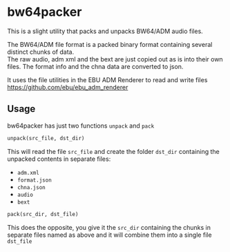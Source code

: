 # bw64packer

This is a slight utility that packs and unpacks BW64/ADM audio files.

The BW64/ADM file format is a packed binary format containing several distinct chunks of data.  
The raw audio, adm xml and the bext are just copied out as is into their own files. 
The format info and the chna data are converted to json.

It uses the file utilities in the EBU ADM Renderer to read and write files https://github.com/ebu/ebu_adm_renderer

## Usage

bw64packer has just two functions `unpack` and `pack`

```python
unpack(src_file, dst_dir)
```

This will read the file `src_file` and create the folder `dst_dir` containing the unpacked contents in separate files:

- `adm.xml`
- `format.json`
- `chna.json`
- `audio`
- `bext`

```python
pack(src_dir, dst_file)
```

This does the opposite, you give it the `src_dir` containing the chunks in separate files named as 
above and it will combine them into a single file `dst_file`
